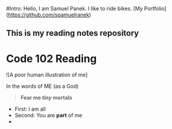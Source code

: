 #Intro:
Hello, I am Samuel Panek. I like to ride bikes. [My Portfolio] (https://github.com/spamuelranek)

## This is my reading notes repository

# Code 102 Reading

![A poor human illustration of me] 

In the words of ME (as a God)

> **Fear me _tiny_ mortals**

- First: I am all
- Second: You are **part** of me
-
